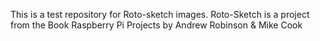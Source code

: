 This is a test repository for Roto-sketch images.
Roto-Sketch is a project from the Book Raspberry Pi Projects by Andrew Robinson & Mike Cook